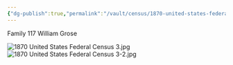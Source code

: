 ```yaml
---
{"dg-publish":true,"permalink":"/vault/census/1870-united-states-federal-census-4/","tags":["William--Grose","Susanna-Koontz"]}
---
```


Family 117
William Grose

![1870 United States Federal Census 3.jpg](/img/user/assets/1870%20United%20States%20Federal%20Census%203.jpg)![1870 United States Federal Census 3-2.jpg](/img/user/assets/1870%20United%20States%20Federal%20Census%203-2.jpg)